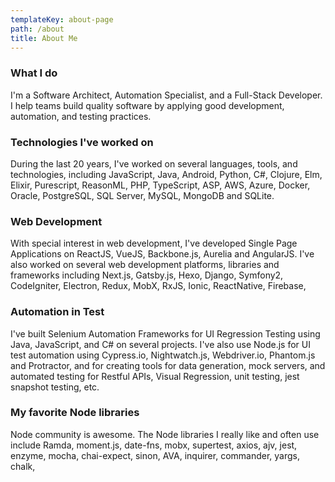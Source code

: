 ```yaml
---
templateKey: about-page
path: /about
title: About Me
---
```

### What I do

I'm a Software Architect, Automation Specialist, and a Full-Stack Developer. I help teams build quality software by applying good development, automation, and testing practices.

### Technologies I've worked on

During the last 20 years, I've worked on several languages, tools, and technologies, including JavaScript, Java, Android, Python, C#, Clojure, Elm, Elixir, Purescript, ReasonML, PHP, TypeScript, ASP, AWS, Azure, Docker, Oracle, PostgreSQL, SQL Server, MySQL, MongoDB and SQLite. 

### Web Development

With special interest in web development, I've developed Single Page Applications on ReactJS, VueJS, Backbone.js, Aurelia and AngularJS. I've also worked on several web development platforms, libraries and frameworks including Next.js, Gatsby.js, Hexo, Django, Symfony2, CodeIgniter, Electron, Redux, MobX, RxJS, Ionic, ReactNative, Firebase, 

### Automation in Test

I've built Selenium Automation Frameworks for UI Regression Testing using Java, JavaScript, and C# on several projects. I've also use Node.js for UI test automation using Cypress.io, Nightwatch.js, Webdriver.io, Phantom.js and Protractor, and for creating tools for data generation, mock servers, and automated testing for Restful APIs, Visual Regression, unit testing, jest snapshot testing, etc. 

### My favorite Node libraries

Node community is awesome. The Node libraries I really like and often use include Ramda, moment.js, date-fns, mobx, supertest, axios, ajv, jest, enzyme, mocha, chai-expect, sinon, AVA, inquirer, commander, yargs, chalk,   
